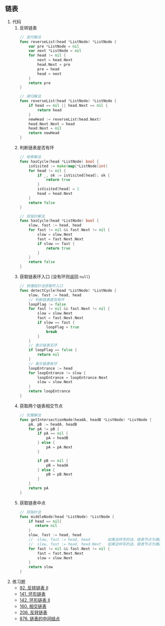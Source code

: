 
## 链表
1. 代码
    1. 反转链表
        ``` go
        // 迭代解法
        func reverseList(head *ListNode) *ListNode {
            var pre *ListNode = nil
            var next *ListNode = nil
            for head != nil {
                next = head.Next
                head.Next = pre
                pre = head
                head = next
            }
            return pre
        }
        
        // 递归解法
        func reverseList(head *ListNode) *ListNode {
            if head == nil || head.Next == nil {
                return head
            }
            newHead := reverseList(head.Next)
            head.Next.Next = head
            head.Next = nil
            return newHead
        }
        ```
    2. 判断链表是否有环
        ```go
        // 哈希解法
        func hasCycle(head *ListNode) bool {
            isVisited := make(map[*ListNode]int)
            for head != nil {
                if _, ok := isVisited[head]; ok {
                    return true
                }
                isVisited[head] = 1
                head = head.Next
            }
            return false
        }
        
        // 双指针解法
        func hasCycle(head *ListNode) bool {
            slow, fast := head, head
            for fast != nil && fast.Next != nil {
                slow = slow.Next
                fast = fast.Next.Next
                if slow == fast {
                    return true
                }
            }
            return false
        }
        ```
    3. 获取链表环入口 (没有环则返回 `null`)
        ```go
        // 快慢指针法获取环入口
        func detectCycle(head *ListNode) *ListNode {
            slow, fast := head, head
            // 判断链表是否有环
            loopFlag := false
            for fast != nil && fast.Next != nil {
                slow = slow.Next
                fast = fast.Next.Next
                if slow == fast {
                    loopFlag = true
                    break
                }
            }
            // 表示链表无环
            if loopFlag == false {
                return nil
            }
            // 表示链表有环
            loopEntrance := head
            for loopEntrance != slow {
                loopEntrance = loopEntrance.Next
                slow = slow.Next
            }
            return loopEntrance
        }
        
        ```
    4. 获取两个链表相交节点
        ```go
        // 优雅解法
        func getIntersectionNode(headA, headB *ListNode) *ListNode {
            pA, pB := headA, headB
            for pA != pB {
                if pA == nil {
                    pA = headB
                } else {
                    pA = pA.Next
                }
        
                if pB == nil {
                    pB = headA
                } else {
                    pB = pB.Next
                }
            }
            return pA
        }
        ```
    5. 获取链表中点
        ```go
        // 双指针法
        func middleNode(head *ListNode) *ListNode {
            if head == nil{
               return nil
            }
            slow, fast := head, head
            //  slow, fast := head, head		如果这样写的话，链表节点为偶数时，返回: 偏右的中间节点。
            //  slow, fast := head, head.Next	如果这样写的话，链表节点为偶数时，返回: 偏左的中间节点。
            for fast != nil && fast.Next != nil {
                fast = fast.Next.Next
                slow = slow.Next
            }
            return slow
        }
        ```
2. 练习题
    - [92. 反转链表 II](https://leetcode-cn.com/problems/reverse-linked-list-ii/)
    - [141. 环形链表](https://leetcode-cn.com/problems/linked-list-cycle/)
    - [142. 环形链表 II](https://leetcode-cn.com/problems/linked-list-cycle-ii/)
    - [160. 相交链表](https://leetcode-cn.com/problems/intersection-of-two-linked-lists/)
    - [206. 反转链表](https://leetcode-cn.com/problems/reverse-linked-list/)
    - [876. 链表的中间结点](https://leetcode-cn.com/problems/middle-of-the-linked-list/)